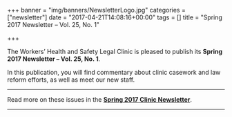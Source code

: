 +++
banner = "img/banners/NewsletterLogo.jpg"
categories = ["newsletter"]
date = "2017-04-21T14:08:16+00:00"
tags = []
title = "Spring 2017 Newsletter – Vol. 25, No. 1"

+++


The Workers’ Health and Safety Legal Clinic is pleased to publish its **Spring 2017 Newsletter – Vol. 25, No. 1**.


In this publication, you will find commentary about clinic casework and law reform efforts, as well as meet our new staff.


<hr>


Read more on these issues in the **[Spring 2017 Clinic Newsletter](https://s3.amazonaws.com/newsletter.workers-safety.ca/newsletters/Clinic+Newsletters/2010-present/Vol+25%2C+No+1%2C+Spring+2017/WHSLCnewsletter-Spring+2017-Vol+25+No+1.pdf)**.


<hr>